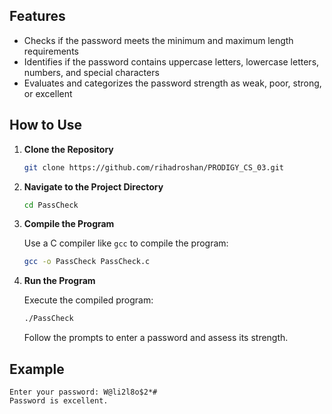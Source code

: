 ## Features

- Checks if the password meets the minimum and maximum length requirements
- Identifies if the password contains uppercase letters, lowercase letters, numbers, and special characters
- Evaluates and categorizes the password strength as weak, poor, strong, or excellent

## How to Use

1. **Clone the Repository**

   ```bash
   git clone https://github.com/rihadroshan/PRODIGY_CS_03.git
   ```

2. **Navigate to the Project Directory**

   ```bash
   cd PassCheck
   ```

3. **Compile the Program**

   Use a C compiler like `gcc` to compile the program:

   ```bash
   gcc -o PassCheck PassCheck.c
   ```

4. **Run the Program**

   Execute the compiled program:

   ```bash
   ./PassCheck
   ```

   Follow the prompts to enter a password and assess its strength.

## Example

```
Enter your password: W@li2l8o$2*#
Password is excellent.
```

